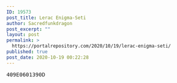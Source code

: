 ```yaml
---
ID: 19573
post_title: Lerac Enigma-Seti
author: Sacredfunkdragon
post_excerpt: ""
layout: post
permalink: >
  https://portalrepository.com/2020/10/19/lerac-enigma-seti/
published: true
post_date: 2020-10-19 00:22:28
---
```

<pre>409E0601390D</pre>